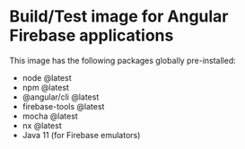 # Build/Test image for Angular Firebase applications

This image has the following packages globally pre-installed:
* node @latest
* npm @latest
* @angular/cli @latest
* firebase-tools @latest
* mocha @latest
* nx @latest
* Java 11 (for Firebase emulators)